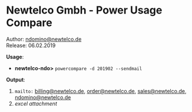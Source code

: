 # Newtelco Gmbh - Power Usage Compare
Author: ndomino@newtelco.de  
Release: 06.02.2019
 
**Usage**:  
 - **newtelco-ndo>** `powercompare -d 201902 --sendmail`   

**Output**:  
1) `mailto:` billing@newtelco.de, order@newtelco.de, sales@newtelco.de, ndomino@newtelco.de  
2) _excel attachment_
